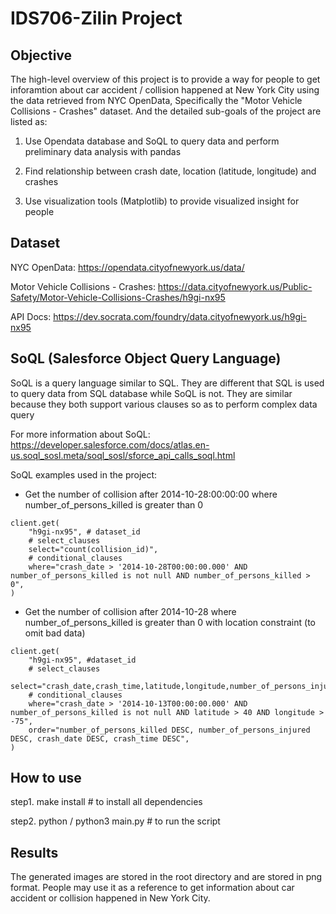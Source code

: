 # IDS706-Zilin Project

## Objective
The high-level overview of this project is to provide a way for people to get inforamtion about car accident / collision happened at New York City using the data retrieved from NYC OpenData, Specifically the "Motor Vehicle Collisions - Crashes" dataset. And the detailed sub-goals of the project are listed as:

1. Use Opendata database and SoQL to query data and perform preliminary data analysis with pandas

2. Find relationship between crash date, location (latitude, longitude) and crashes

3. Use visualization tools (Matplotlib) to provide visualized insight for people

## Dataset
NYC OpenData: https://opendata.cityofnewyork.us/data/

Motor Vehicle Collisions - Crashes: https://data.cityofnewyork.us/Public-Safety/Motor-Vehicle-Collisions-Crashes/h9gi-nx95

API Docs: https://dev.socrata.com/foundry/data.cityofnewyork.us/h9gi-nx95

## SoQL (Salesforce Object Query Language)
SoQL is a query language similar to SQL. They are different that SQL is used to query data from SQL database while SoQL is not. They are similar because they both support various clauses so as to perform complex data query

For more information about SoQL: https://developer.salesforce.com/docs/atlas.en-us.soql_sosl.meta/soql_sosl/sforce_api_calls_soql.html

SoQL examples used in the project:
- Get the number of collision after 2014-10-28:00:00:00 where number_of_persons_killed is greater than 0
```
client.get(
    "h9gi-nx95", # dataset_id
    # select_clauses
    select="count(collision_id)",
    # conditional_clauses
    where="crash_date > '2014-10-28T00:00:00.000' AND number_of_persons_killed is not null AND number_of_persons_killed > 0",
)
```

- Get the number of collision after 2014-10-28 where number_of_persons_killed is greater than 0 with location constraint (to omit bad data)
```
client.get(
    "h9gi-nx95", #dataset_id
    # select_clauses
    select="crash_date,crash_time,latitude,longitude,number_of_persons_injured,number_of_persons_killed",
    # conditional_clauses
    where="crash_date > '2014-10-13T00:00:00.000' AND number_of_persons_killed is not null AND latitude > 40 AND longitude > -75",
    order="number_of_persons_killed DESC, number_of_persons_injured DESC, crash_date DESC, crash_time DESC",
)
```

## How to use
step1. make install # to install all dependencies

step2. python / python3 main.py # to run the script

## Results
The generated images are stored in the root directory and are stored in png format. People may use it as a reference to get information about car accident or collision happened in New York City.
